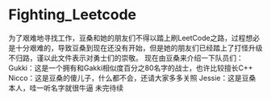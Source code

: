 # Fighting_Leetcode
为了艰难地寻找工作，豆桑和她的朋友们不得以踏上刷LeetCode之路，过程想必是十分艰难的，导致豆桑到现在还没有开始，但是她的朋友们已经踏上了打怪升级不归路，谨以此文件表示对勇士们的崇敬。
现在由豆桑来介绍一下队员们：
Gukki：这是一个拥有和Gakki相似度百分之80名字的战士，也许比较擅长C++
Nicco：这是豆桑的傻儿子，什么都不会，还请大家多多关照
Jessie：这是豆桑本人，哇一听名字就很牛逼
未完待续
